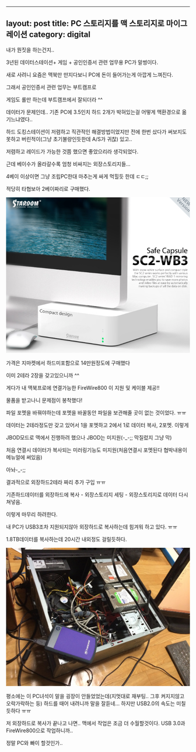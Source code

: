 --------
layout: post
title: PC 스토리지를 맥 스토리지로 마이그레이션
category: digital
---------

내가 뭔짓을 하는건지..



3년된 데이터스테이션+ 게임 + 공인인증서 관련 업무용 PC가 말썽이다.



새로 사려니 요즘은 맥북만 만지다보니 PC에 돈이 들어가는게 아깝게 느껴진다.



그래서 공인인증서 관련 업무는 부트캠프로



게임도 롤만 하는데 부트캠프에서 잘되더라 ^^



데이터가 문제인데.. 기존 PC에 3.5인치 하드 2개가 박혀있는걸 어떻게 맥환경으로 옮기느냐였다..



하드 도킹스테이션이 저렴하고 직관적인 해결방법이었지만 전에 한번 샀다가 써보지도 못하고 버린적이(그냥 초기불량인듯한데 A/S가 귀찮) 있고..



저렴하고 레이드가 가능한 것쯤 했으면 좋았으리라 생각되었다.



근데 베이수가 올라갈수록 엄청 비싸지는 외장스토리지들...



4베이 이상이면 그냥 조립PC한대 마추는게 싸게 먹힐듯 한데 ㄷㄷ;;



적당히 타협보아 2베이짜리로 구매했다.

![SC2-WB3](/images/posts/SC2-WB3_01.png)



가격은 지마켓에서 하드미포함으로 14만원정도에 구매했다

이미 2테라 2장을 갖고있으니까 ^^

게다가 내 맥북프로에 연결가능한 FireWire800 이 지원 및 케이블 제공!!



물품을 받고나니 문제점이 봉착했다!



파일 포멧을 바꿔야하는데 포멧을 바꿀동안 파일을 보관해줄 곳이 없는 것이었다. ㅠㅠ

데이터는 2테라정도만 갖고 있어서 1을 포멧하고 2에서 1로 데이터 복사, 2포멧. 이렇게

 JBOD모드로 맥에서 진행하려 했으나 JBOD는 미지원(-_-;; 막질렀지 그냥 막)

처음 연결시 데이터가 복사되는 미러링기능도 미지원(처음연결시 포멧된다 협박내용이 메뉴얼에 써있음)



아놔-_-;;



결과적으로 외장하드2테라 짜리 추가 구입 ㅠㅠ



기존하드데이터를 외장하드에 복사 - 외장스토리지 세팅 - 외장스토리지로 데이터 다시 쳐넣음.



이렇게 마무리 하려한다.



내 PC가 USB3조차 지원되지않아 외장하드로 복사하는데 힘겨워 하고 있다. ㅠㅠ



1.8TB데이터를 복사하는데 20시간 내외정도 걸릴듯하다.


![PC 분해사진](/images/posts/pc_teardown_01.jpg)

평소에는 이 PC녀석이 말을 굉장이 안들었었는데(지멋대로 재부팅.. 그후 켜지지않고 오락가락하는 둥) 하드를 때어 내려니까 말을 잘듣네... 하지만 USB2.0의 속도는 미칠듯하다 ㅠㅠ



저 외장하드로 복사가 끝나고 나면.. 맥에서 작업은 조금 더 수월할것이다. USB 3.0과 FireWire800으로 작업하니까..



정말 PC와 빠이 할것인가..

